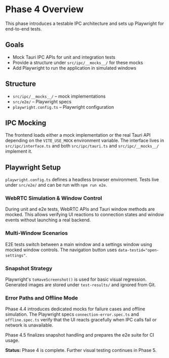 # Phase 4 Overview

This phase introduces a testable IPC architecture and sets up Playwright for end-to-end tests.

## Goals
- Mock Tauri IPC APIs for unit and integration tests
- Provide a structure under `src/ipc/__mocks__/` for these mocks
- Add Playwright to run the application in simulated windows

## Structure
- `src/ipc/__mocks__/` – mock implementations
- `src/e2e/` – Playwright specs
- `playwright.config.ts` – Playwright configuration

## IPC Mocking
The frontend loads either a mock implementation or the real Tauri API depending on the `VITE_USE_MOCK` environment variable. The interface lives in `src/ipc/interface.ts` and both `src/ipc/tauri.ts` and `src/ipc/__mocks__/` implement it.

## Playwright Setup
`playwright.config.ts` defines a headless browser environment. Tests live under `src/e2e/` and can be run with `npm run e2e`.

### WebRTC Simulation & Window Control

During unit and e2e tests, WebRTC APIs and Tauri window methods are mocked. This allows verifying UI reactions to connection states and window events without launching a real backend.

### Multi-Window Scenarios

E2E tests switch between a main window and a settings window using mocked window controls. The navigation button uses `data-testid="open-settings"`.

### Snapshot Strategy

Playwright's `toHaveScreenshot()` is used for basic visual regression. Generated images are stored under `test-results/` and ignored from Git.

### Error Paths and Offline Mode

Phase 4.4 introduces dedicated mocks for failure cases and offline simulation. The Playwright specs `connection-error.spec.ts` and `offline.spec.ts` verify that the UI reacts gracefully when IPC calls fail or network is unavailable.

Phase 4.5 finalizes snapshot handling and prepares the e2e suite for CI usage.

**Status:** Phase 4 is complete. Further visual testing continues in Phase 5.
